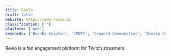 ```yaml
---
title: Revlo
draft: false 
website: https://www.revlo.co
classification: ['']
platform: ['Web']
keywords: ['BoonEx Dolphin', 'CMNTY', 'Crowded Communities', 'Dimelo Communites', 'FUEL CYCLE by Passenger', 'GroupAhead', 'Higher Logic', 'Hoop.la', 'HowTank', 'Inloop', 'Invision Community', 'Ning', 'Personify Small World Community', 'PowerSpike', 'Salesforce Community Cloud', 'Sengii', 'Spot.IM', 'Telligent', 'iSystain', 'inSided', 'vBulletin']
---
```

Revlo is a fan engagement platform for Twitch streamers.